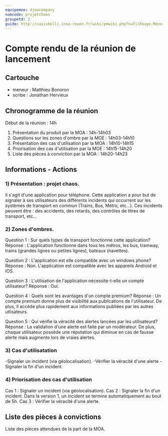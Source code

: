```yaml
---
equipemoe: djowcompany
nomcode: projetchaos
groupetd: 2
guide: http://casisbelli.insa-rouen.fr/wiki/pmwiki.php?n=FilRouge.MenerReunionLancement
---
```


# Compte rendu de la réunion de lancement

## Cartouche
 - meneur : Matthieu Bonoron
 - scribe : Jonathan Hervieux

## Chronogramme de la réunion

Début de la réunion : 14h

1) Présentation du produit par la MOA : 14h-14h03
2) Questions sur les zones d'ombre par la MOE : 14h03-14h10
3) Présentation des cas d'utilisation par la MOA : 14h10-14h15
4) Priorisation des cas d'utilisation par la MOE : 14h15-14h20
5) Liste des pièces à conviction par la MOA : 14h20-14h23

## Informations - Actions

### 1) Présentation : projet chaos.
Il s'agit d'une application pour téléphone. Cette application a pour but de signaler à ses utilisateurs des différents incidents qui occurrent sur les systèmes de transport en commun (Trains, Bus, Métro, etc...). 
Ces incidents peuvent être : des accidents, des retards, des contrôles de titres de transport, etc...

### 2) Zones d'ombres.
Question 1 : Sur quels types de transport fonctionne cette application? 
Réponse : L'application fonctionne dans tous les métros, les bus, tramway, trains (grandes lignes ou petites lignes), bateaux (navettes).

Question 2 : L'application est elle compatible avec un windows phone?
Réponse : Non. L'application est compatible avec les appareils Android et IOS.

Question 3 : L'utilisation de l'application nécessite-t-elle un compte utilisateur?
Réponse : Oui.

Question 4 : Quels sont les avantages d'un compte premium?
Réponse : Un compte premium donne plus de visibilité aux publications de l'utilisateur. De plus, il accède plus rapidement aux informations publiées par les autres utlisateurs.

Question 5 : Qui vérifie la véracité des alertes lancées par les utilisateurd?
Réponse : La validation d'une alerte est faite par un modérateur. De plus, chaque utilisateur possède une réputation qui diminue en cas de fausse alerte mais augmente lors de vraies alertes.

### 3) Cas d'utilisatation

-Signaler un incident (via géolocalisation).
-Vérifier la véracité d'une alerte
-Signaler la fin d'un incident.

### 4) Priorisation des cas d'utilisation

Cas 1 : Signaler un incident (via géolocalisation).
Cas 2 : Signaler la fin d'un incident.
Dans la version 1, un incident se termine automatiquement au bout de 5h.
Cas 3 : Vérifier la véracité d'une alerte.

## Liste des pièces à convictions
Liste des pièces attendues de la part de la MOA.


